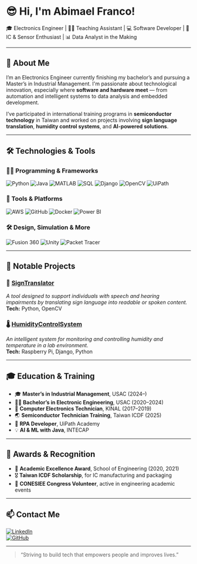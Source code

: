 # 😎 Hi, I'm Abimael Franco!

🎓 Electronics Engineer | 👨‍🏫 Teaching Assistant | 💻 Software Developer | 🔬 IC & Sensor Enthusiast | 📊 Data Analyst in the Making

---

## 🚀 About Me

I’m an Electronics Engineer currently finishing my bachelor’s and pursuing a Master’s in Industrial Management. I'm passionate about technological innovation, especially where **software and hardware meet** — from automation and intelligent systems to data analysis and embedded development.

I’ve participated in international training programs in **semiconductor technology** in Taiwan and worked on projects involving **sign language translation**, **humidity control systems**, and **AI-powered solutions**.

---

## 🛠️ Technologies & Tools

### 👨‍💻 Programming & Frameworks
![Python](https://img.shields.io/badge/-Python-3776AB?style=for-the-badge&logo=python&logoColor=white)
![Java](https://img.shields.io/badge/-Java-007396?style=for-the-badge&logo=java&logoColor=white)
![MATLAB](https://img.shields.io/badge/-MATLAB-0076A8?style=for-the-badge&logo=mathworks&logoColor=white)
![SQL](https://img.shields.io/badge/-SQL-4479A1?style=for-the-badge&logo=mysql&logoColor=white)
![Django](https://img.shields.io/badge/-Django-092E20?style=for-the-badge&logo=django&logoColor=white)
![OpenCV](https://img.shields.io/badge/-OpenCV-5C3EE8?style=for-the-badge&logo=opencv&logoColor=white)
![UiPath](https://img.shields.io/badge/-UiPath-F8991D?style=for-the-badge&logo=uipath&logoColor=white)

### 🧪 Tools & Platforms
![AWS](https://img.shields.io/badge/-AWS-232F3E?style=for-the-badge&logo=amazonaws&logoColor=white)
![GitHub](https://img.shields.io/badge/-GitHub-181717?style=for-the-badge&logo=github)
![Docker](https://img.shields.io/badge/-Docker-2496ED?style=for-the-badge&logo=docker&logoColor=white)
![Power BI](https://img.shields.io/badge/-Power%20BI-F2C811?style=for-the-badge&logo=powerbi&logoColor=black)

### 🛠️ Design, Simulation & More
![Fusion 360](https://img.shields.io/badge/-Fusion%20360-FF6C00?style=for-the-badge&logo=autodesk&logoColor=white)
![Unity](https://img.shields.io/badge/-Unity-000000?style=for-the-badge&logo=unity&logoColor=white)
![Packet Tracer](https://img.shields.io/badge/-Packet%20Tracer-0B0B45?style=for-the-badge&logo=cisco&logoColor=white)

---

## 📂 Notable Projects

### 🔡 [SignTranslator](https://github.com/AbimaelFranco/SignTranslator)
*A tool designed to support individuals with speech and hearing impairments by translating sign language into readable or spoken content.*  
**Tech:** Python, OpenCV

### 🌡️ [HumidityControlSystem](https://github.com/AbimaelFranco/HumidityControlSystem)
*An intelligent system for monitoring and controlling humidity and temperature in a lab environment.*  
**Tech:** Raspberry Pi, Django, Python

---

## 🎓 Education & Training

- 🎓 **Master’s in Industrial Management**, USAC (2024–)  
- 🧑‍🎓 **Bachelor’s in Electronic Engineering**, USAC (2020–2024)  
- 🧰 **Computer Electronics Technician**, KINAL (2017–2019)  
- 🌏 **Semiconductor Technician Training**, Taiwan ICDF (2025)  
- 🤖 **RPA Developer**, UiPath Academy  
- 💡 **AI & ML with Java**, INTECAP

---

## 🏅 Awards & Recognition

- 📘 **Academic Excellence Award**, School of Engineering (2020, 2021)  
- 🎖️ **Taiwan ICDF Scholarship**, for IC manufacturing and packaging  
- 🎤 **CONESIEE Congress Volunteer**, active in engineering academic events

---

## 📫 Contact Me

[![LinkedIn](https://img.shields.io/badge/-LinkedIn-0077B5?style=for-the-badge&logo=linkedin&logoColor=white)](https://linkedin.com/in/alexander-sanan)  
[![GitHub](https://img.shields.io/badge/-GitHub-181717?style=for-the-badge&logo=github)](https://github.com/AbimaelFranco)  

---

> “Striving to build tech that empowers people and improves lives.”

